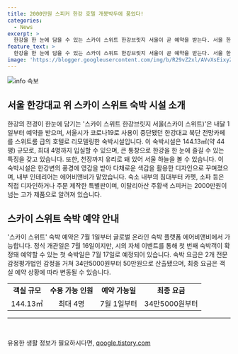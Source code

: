 ```yaml
---
title: 2000만원 스피커 한강 호텔 개봉박두에 품었다!
categories:
  - News
excerpt: >
  한강을 한 눈에 담을 수 있는 스카이 스위트 한강브릿지 서울이 곧 예약을 받는다. 서울 한강대교 북단에 위치한 이 호텔은 최대 4명이 머물 수 있으며, 큰 통창과 유리 천장으로 한강을 감상할 수 있다. 에어비앤비가 직접 디자인하거나 주문한 물품으로 인테리어를 꾸민 이 숙소는 7월 1일부터 예약이 가능하며, 7월 17일부터 체험할 수 있다. 숙박 요금은 34만5000원에서 50만원 사이로 산출되었다. (149자)
feature_text: >
  한강을 한 눈에 담을 수 있는 스카이 스위트 한강브릿지 서울이 곧 예약을 받는다. 서울 한강대교 북단에 위치한 이 호텔은 최대 4명이 머물 수 있으며, 큰 통창과 유리 천장으로 한강을 감상할 수 있다. 에어비앤비가 직접 디자인하거나 주문한 물품으로 인테리어를 꾸민 이 숙소는 7월 1일부터 예약이 가능하며, 7월 17일부터 체험할 수 있다. 숙박 요금은 34만5000원에서 50만원 사이로 산출되었다. (149자)
image: 'https://blogger.googleusercontent.com/img/b/R29vZ2xl/AVvXsEixyZcFfHzMRdzZMjFBmAUKJYCLCGyLL1o632UiGVXcaFdKo_bkvkuCioo0uUKlGfBVcT3P84aROyZIXSBEx3Aw5nCQ3pTgDom1WDC4m8eifvWiAmWEEVb4x6G_l8C0QH225ldMjyaFvpxGEBGNO37VmDTDMHGhJPq73UglMfDca1-0aw/s1600/blogspot.png'
---
```


<p><img src="https://blogger.googleusercontent.com/img/b/R29vZ2xl/AVvXsEixyZcFfHzMRdzZMjFBmAUKJYCLCGyLL1o632UiGVXcaFdKo_bkvkuCioo0uUKlGfBVcT3P84aROyZIXSBEx3Aw5nCQ3pTgDom1WDC4m8eifvWiAmWEEVb4x6G_l8C0QH225ldMjyaFvpxGEBGNO37VmDTDMHGhJPq73UglMfDca1-0aw/s1600/blogspot.png" alt="info 속보" /></p>

<h2 data-ke-size="size26">서울 한강대교 위 스카이 스위트 숙박 시설 소개</h2>

<p data-ke-size="size16">한강의 전경이 한눈에 담기는 '스카이 스위트 한강브릿지 서울(스카이 스위트)'은 내달 1일부터 예약을 받으며, 서울시가 코로나19로 사용이 중단됐던 한강대교 북단 전망카페를 스위트룸 급의 호텔로 리모델링한 숙박시설입니다. 이 숙박시설은 144.13㎡(약 44평) 규모로, 최대 4명까지 입실할 수 있으며, 큰 통창으로 한강을 한 눈에 즐길 수 있는 특징을 갖고 있습니다. 또한, 천장까지 유리로 돼 있어 서울 하늘을 볼 수 있습니다. 이 숙박시설은 한강변의 풍경에 영감을 받아 다채로운 색감을 활용한 디자인으로 꾸며졌으며, 내부 인테리어는 에어비앤비가 맡았습니다. 숙소 내부의 침대부터 카펫, 소파 등은 직접 디자인하거나 주문 제작한 특별판이며, 이탈리아산 주황색 스피커는 2000만원이 넘는 고가 제품으로 알려져 있습니다.</p>

<h2 data-ke-size="size26">스카이 스위트 숙박 예약 안내</h2>

<p data-ke-size="size16"> '스카이 스위트' 숙박 예약은 7월 1일부터 글로벌 온라인 숙박 플랫폼 에어비앤비에서 가능합니다. 정식 개관일은 7월 16일이지만, 시의 자체 이벤트를 통해 첫 번째 숙박객이 확정돼 예약할 수 있는 첫 숙박일은 7월 17일로 예정되어 있습니다. 숙박 요금은 2개 전문 감정평가법인 감정을 거쳐 34만5000원부터 50만원으로 산출됐으며, 최종 요금은 객실 예약 상황에 따라 변동될 수 있습니다.</p>

<table>
    <tr>
        <td style="text-align: center; height: 17px;"><b>객실 규모</b></td>
        <td style="text-align: center; height: 17px;"><b>수용 가능 인원</b></td>
        <td style="text-align: center; height: 17px;"><b>예약 가능일</b></td>
        <td style="text-align: center; height: 17px;"><b>최종 요금</b></td>
    </tr>
    <tr>
        <td style="text-align: center; height: 17px;">144.13㎡</td>
        <td style="text-align: center; height: 17px;">최대 4명</td>
        <td style="text-align: center; height: 17px;">7월 1일부터</td>
        <td style="text-align: center; height: 17px;">34만5000원부터</td>
    </tr>
</table>

<hr>

<p data-ke-size="size16">&nbsp;</p>
유용한 생활 정보가 필요하시다면, <a href="https://qoogle.tistory.com" rel="dofollow">qoogle.tistory.com</a>


